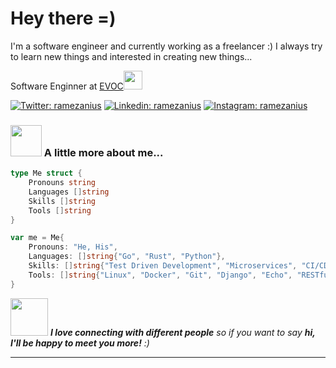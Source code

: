 # Hey there =)

I'm a software engineer and currently working as a freelancer :)
I always try to learn new things and interested in creating new things...

Software Enginner at <a href="https://evoc.pro">EVOC</a><img src="https://media.giphy.com/media/WUlplcMpOCEmTGBtBW/giphy.gif" width="30"> 

[![Twitter: ramezanius](https://img.shields.io/badge/-Twitter-1DA1F2?style=flat&logo=Twitter&logoColor=white&link=https://www.twitter.com/ramezanius/)](https://twitter.com/ramezanius)
[![Linkedin: ramezanius](https://img.shields.io/badge/-Linkedin-2867B2?style=flat&logo=Linkedin&logoColor=white&link=https://www.linkedin.com/in/ramezanius/)](https://www.linkedin.com/in/ramezanius/)
[![Instagram: ramezanius](https://img.shields.io/badge/-Instagram-E1306C?style=flat&logo=Instagram&logoColor=white&link=https://www.instagram.com/ramezanius/)](https://www.instagram.com/ramezanius/)


### <img src="https://media.giphy.com/media/VgCDAzcKvsR6OM0uWg/giphy.gif" width="50"> A little more about me...  

```go
type Me struct {
	Pronouns string
	Languages []string
	Skills []string
	Tools []string
}

var me = Me{
	Pronouns: "He, His",
	Languages: []string{"Go", "Rust", "Python"},
	Skills: []string{"Test Driven Development", "Microservices", "CI/CD"},
	Tools: []string{"Linux", "Docker", "Git", "Django", "Echo", "RESTful", "GraphQL"},
}
```

<img src="https://media.giphy.com/media/LnQjpWaON8nhr21vNW/giphy.gif" width="60"> <em><b>I love connecting with different people</b> so if you want to say <b>hi, I'll be happy to meet you more!</b> :)</em>

---
